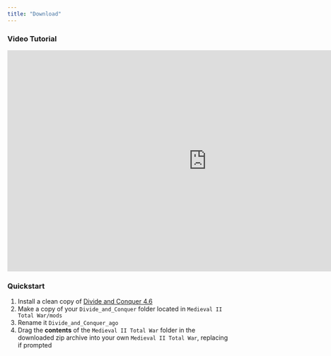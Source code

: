 ```yaml
---
title: "Download"
---
```


### 

### Video Tutorial 
<div class="download-embed">
<iframe allow="fullscreen;" frameborder="0" width="900" height="500"
src="https://www.youtube.com/embed/P1Ht3Yr12Q8">
</iframe>
</div>

### Quickstart
1. Install a clean copy of [Divide and Conquer 4.6](https://www.youtube.com/watch?v=jFcVSROpnXI)
2. Make a copy of your `Divide_and_Conquer` folder located in `Medieval II Total War/mods`
3. Rename it `Divide_and_Conquer_ago`
4. Drag the **contents** of the `Medieval II Total War` folder in the downloaded zip archive into your own `Medieval II Total War`, replacing if prompted